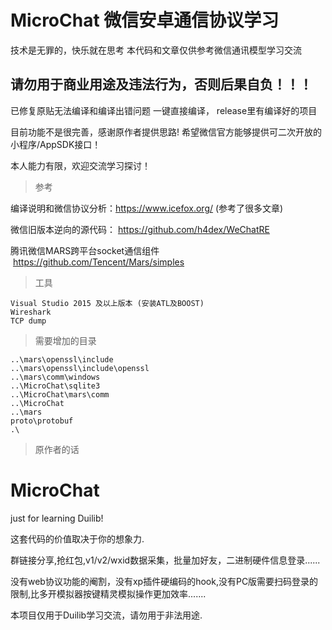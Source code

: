 # MicroChat 微信安卓通信协议学习

技术是无罪的，快乐就在思考
本代码和文章仅供参考微信通讯模型学习交流

## 请勿用于商业用途及违法行为，否则后果自负！！！

已修复原贴无法编译和编译出错问题  一键直接编译， release里有编译好的项目

目前功能不是很完善，感谢原作者提供思路!    希望微信官方能够提供可二次开放的小程序/AppSDK接口！

本人能力有限，欢迎交流学习探讨！

> 参考

编译说明和微信协议分析：https://www.icefox.org/  (参考了很多文章)

微信旧版本逆向的源代码： https://github.com/h4dex/WeChatRE

腾讯微信MARS跨平台socket通信组件  https://github.com/Tencent/Mars/simples


>工具
```
Visual Studio 2015 及以上版本 (安装ATL及BOOST)
Wireshark
TCP dump
```



> 需要增加的目录

```
..\mars\openssl\include
..\mars\openssl\include\openssl
..\mars\comm\windows
..\MicroChat\sqlite3
..\MicroChat\mars\comm
..\MicroChat
..\mars
proto\protobuf
.\
```






> 原作者的话

# MicroChat
just for learning Duilib!

这套代码的价值取决于你的想象力.

群链接分享,抢红包,v1/v2/wxid数据采集，批量加好友，二进制硬件信息登录......

没有web协议功能的阉割，没有xp插件硬编码的hook,没有PC版需要扫码登录的限制,比多开模拟器按键精灵模拟操作更加效率.......


本项目仅用于Duilib学习交流，请勿用于非法用途.
